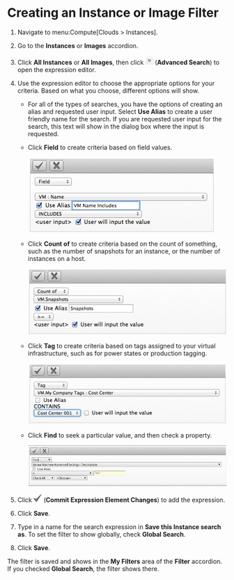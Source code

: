 # Creating an Instance or Image Filter

1.  Navigate to menu:Compute\[Clouds \> Instances\].

2.  Go to the **Instances** or **Images** accordion.

3.  Click **All Instances** or **All Images**, then click
    ![2125](/images/2125.png) (**Advanced Search**) to open the
    expression editor.

4.  Use the expression editor to choose the appropriate options for your
    criteria. Based on what you choose, different options will show.

      - For all of the types of searches, you have the options of
        creating an alias and requested user input. Select **Use Alias**
        to create a user friendly name for the search. If you are
        requested user input for the search, this text will show in the
        dialog box where the input is requested.

      - Click **Field** to create criteria based on field values.

        ![2126](/images/2126.png)

      - Click **Count of** to create criteria based on the count of
        something, such as the number of snapshots for an instance, or
        the number of instances on a host.

        ![2127](/images/2127.png)

      - Click **Tag** to create criteria based on tags assigned to your
        virtual infrastructure, such as for power states or production
        tagging.

        ![2128](/images/2128.png)

      - Click **Find** to seek a particular value, and then check a
        property.

        ![2130](/images/2130.png)

5.  Click ![1863](/images/1863.png) (**Commit Expression Element
    Changes**) to add the expression.

6.  Click **Save**.

7.  Type in a name for the search expression in **Save this Instance
    search as**. To set the filter to show globally, check **Global
    Search**.

8.  Click **Save**.

The filter is saved and shows in the **My Filters** area of the
**Filter** accordion. If you checked **Global Search**, the filter shows
there.
